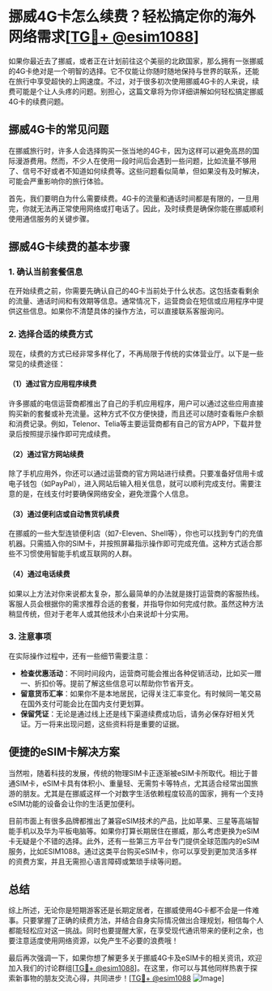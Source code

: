 # 挪威4G卡怎么续费？轻松搞定你的海外网络需求[[TG💪+ @esim1088](https://t.me/s/esim1088)]

如果你最近去了挪威，或者正在计划前往这个美丽的北欧国家，那么拥有一张挪威的4G卡绝对是一个明智的选择。它不仅能让你随时随地保持与世界的联系，还能在旅行中享受超快的上网速度。不过，对于很多初次使用挪威4G卡的人来说，续费可能是个让人头疼的问题。别担心，这篇文章将为你详细讲解如何轻松搞定挪威4G卡的续费问题。

## 挪威4G卡的常见问题

在挪威旅行时，许多人会选择购买一张当地的4G卡，因为这样可以避免高昂的国际漫游费用。然而，不少人在使用一段时间后会遇到一些问题，比如流量不够用了、信号不好或者不知道如何续费等。这些问题看似简单，但如果没有及时解决，可能会严重影响你的旅行体验。

首先，我们要明白为什么需要续费。4G卡的流量和通话时间都是有限的，一旦用完，你就无法再正常使用网络或打电话了。因此，及时续费是确保你能在挪威顺利使用通信服务的关键步骤。

## 挪威4G卡续费的基本步骤

### 1. 确认当前套餐信息

在开始续费之前，你需要先确认自己的4G卡当前处于什么状态。这包括查看剩余的流量、通话时间和有效期等信息。通常情况下，运营商会在短信或应用程序中提供这些信息。如果你不清楚具体的操作方法，可以直接联系客服询问。

### 2. 选择合适的续费方式

现在，续费的方式已经非常多样化了，不再局限于传统的实体营业厅。以下是一些常见的续费途径：

#### （1）通过官方应用程序续费

许多挪威的电信运营商都推出了自己的手机应用程序，用户可以通过这些应用直接购买新的套餐或补充流量。这种方式不仅方便快捷，而且还可以随时查看账户余额和消费记录。例如，Telenor、Telia等主要运营商都有自己的官方APP，下载并登录后按照提示操作即可完成续费。

#### （2）通过官方网站续费

除了手机应用外，你还可以通过运营商的官方网站进行续费。只要准备好信用卡或电子钱包（如PayPal），进入网站后输入相关信息，就可以顺利完成支付。需要注意的是，在线支付时要确保网络安全，避免泄露个人信息。

#### （3）通过便利店或自动售货机续费

在挪威的一些大型连锁便利店（如7-Eleven、Shell等），你也可以找到专门的充值机器。只需插入你的SIM卡，并按照屏幕指示操作即可完成充值。这种方式适合那些不习惯使用智能手机或互联网的人群。

#### （4）通过电话续费

如果以上方法对你来说都太复杂，那么最简单的办法就是拨打运营商的客服热线。客服人员会根据你的需求推荐合适的套餐，并指导你如何完成付款。虽然这种方法稍显传统，但对于老年人或其他技术小白来说却十分实用。

### 3. 注意事项

在实际操作过程中，还有一些细节需要注意：

- **检查优惠活动**：不同时间段内，运营商可能会推出各种促销活动，比如买一赠一、折扣价等。提前了解这些信息可以帮助你节省开支。
- **留意货币汇率**：如果你不是本地居民，记得关注汇率变化。有时候同一笔交易在国外支付可能会比在国内支付更划算。
- **保留凭证**：无论是通过线上还是线下渠道续费成功后，请务必保存好相关凭证。万一将来出现问题，这些资料将是重要的证据。

## 便捷的eSIM卡解决方案

当然啦，随着科技的发展，传统的物理SIM卡正逐渐被eSIM卡所取代。相比于普通SIM卡，eSIM卡具有体积小、重量轻、无需剪卡等特点，尤其适合经常出国旅游的朋友。尤其是在挪威这样一个对数字生活依赖程度较高的国家，拥有一个支持eSIM功能的设备会让你的生活更加便利。

目前市面上有很多品牌都推出了兼容eSIM技术的产品，比如苹果、三星等高端智能手机以及华为平板电脑等。如果你打算长期居住在挪威，那么考虑更换为eSIM卡无疑是个不错的选择。此外，还有一些第三方平台专门提供全球范围内的eSIM服务，比如ESIM1088。通过这类平台购买eSIM卡，你可以享受到更加灵活多样的资费方案，并且无需担心语言障碍或繁琐手续等问题。

## 总结

综上所述，无论你是短期游客还是长期定居者，在挪威使用4G卡都不会是一件难事。只要掌握了正确的续费方法，并结合自身实际情况做出合理规划，相信每个人都能轻松应对这一挑战。同时也要提醒大家，在享受现代通讯带来的便利之余，也要注意适度使用网络资源，以免产生不必要的浪费哦！

最后再次强调一下，如果你想了解更多关于挪威4G卡及eSIM卡的相关资讯，欢迎加入我们的讨论群组[[TG💪+ @esim1088](https://t.me/s/esim1088)]。在这里，你可以与其他同样热衷于探索新事物的朋友交流心得，共同进步！[[TG💪+ @esim1088](https://t.me/s/esim1088) ![Image](https://i.postimg.cc/4NQfJmqS/Snipaste-2025-05-13-00-14-12.png)]